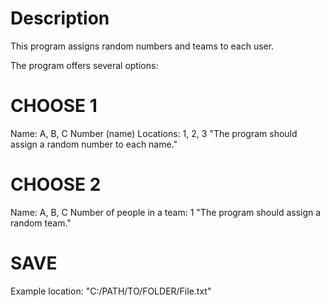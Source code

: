 
# Description
This program assigns random numbers and teams to each user.

The program offers several options:

# CHOOSE 1
Name: A, B, C
Number (name) Locations: 1, 2, 3
"The program should assign a random number to each name."

# CHOOSE 2
Name: A, B, C
Number of people in a team: 1
"The program should assign a random team."

# SAVE
Example location: "C:/PATH/TO/FOLDER/File.txt"

